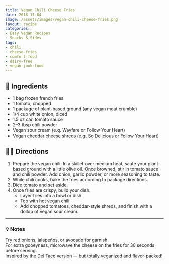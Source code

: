 ```yaml
---
title: Vegan Chili Cheese Fries
date: 2018-11-04
image: /assets/images/vegan-chili-cheese-fries.png
layout: recipe
categories:
- Easy Vegan Recipes
- Snacks & Sides
tags:
- chili
- cheese-fries
- comfort-food
- dairy-free
- vegan-junk-food
---
```


## 🧾 Ingredients

- 1 bag frozen french fries  
- 1 tomato, chopped  
- 1 package of plant-based ground (any vegan meat crumble)  
- 1/4 cup white onion, diced  
- 1.5 oz can tomato sauce  
- 2–3 tbsp chili powder  
- Vegan sour cream (e.g. Wayfare or Follow Your Heart)  
- Vegan cheddar cheese shreds (e.g. So Delicious or Follow Your Heart)  

## 👩‍🍳 Directions

1. Prepare the vegan chili: In a skillet over medium heat, sauté your plant-based ground with a little olive oil. Once browned, stir in tomato sauce and chili powder. Add onion, garlic powder, or more seasoning to taste.
2. While chili cooks, bake the fries according to package directions.
3. Dice tomato and set aside.
4. Once fries are crispy, build your dish:  
   - Layer fries into a bowl or dish.  
   - Top with hot vegan chili.  
   - Add chopped tomatoes, cheddar-style shreds, and finish with a dollop of vegan sour cream.


---

### 💡 Notes

Try red onions, jalapeños, or avocado for garnish.  
For extra gooeyness, microwave the cheese on the fries for 30 seconds before serving.  
Inspired by the Del Taco version — but totally veganized and flavor-packed!

